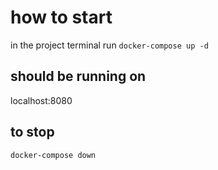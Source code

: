 # how to start
in the project terminal run 
`docker-compose up -d`
## should be running on
localhost:8080
## to stop
`docker-compose down`